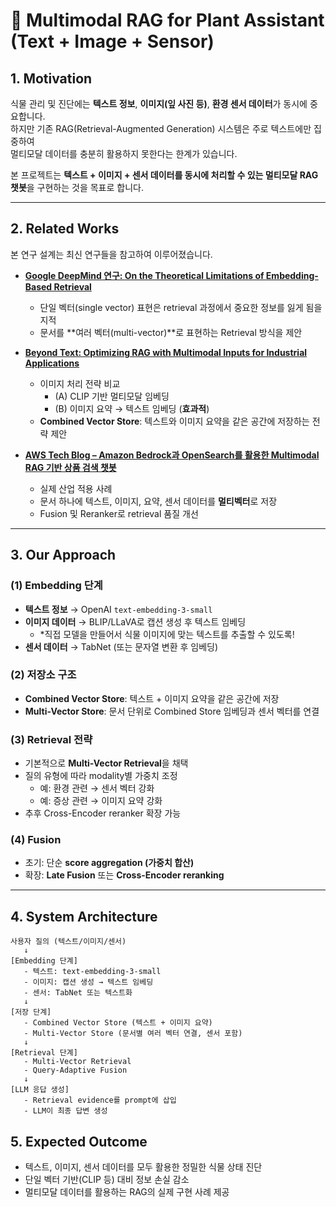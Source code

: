 # 🌱 Multimodal RAG for Plant Assistant (Text + Image + Sensor)

## 1. Motivation
식물 관리 및 진단에는 **텍스트 정보**, **이미지(잎 사진 등)**, **환경 센서 데이터**가 동시에 중요합니다.  
하지만 기존 RAG(Retrieval-Augmented Generation) 시스템은 주로 텍스트에만 집중하여  
멀티모달 데이터를 충분히 활용하지 못한다는 한계가 있습니다.  

본 프로젝트는 **텍스트 + 이미지 + 센서 데이터를 동시에 처리할 수 있는 멀티모달 RAG 챗봇**을 구현하는 것을 목표로 합니다.  

---

## 2. Related Works
본 연구 설계는 최신 연구들을 참고하여 이루어졌습니다.

- [**Google DeepMind 연구: On the Theoretical Limitations of Embedding-Based Retrieval**](https://arxiv.org/pdf/2508.21038)
  - 단일 벡터(single vector) 표현은 retrieval 과정에서 중요한 정보를 잃게 됨을 지적  
  - 문서를 **여러 벡터(multi-vector)**로 표현하는 Retrieval 방식을 제안  

- [**Beyond Text: Optimizing RAG with Multimodal Inputs for Industrial Applications**](https://arxiv.org/abs/2410.21943)
  - 이미지 처리 전략 비교  
    - (A) CLIP 기반 멀티모달 임베딩  
    - (B) 이미지 요약 → 텍스트 임베딩 (**효과적**)  
  - **Combined Vector Store**: 텍스트와 이미지 요약을 같은 공간에 저장하는 전략 제안  

- [**AWS Tech Blog – Amazon Bedrock과 OpenSearch를 활용한 Multimodal RAG 기반 상품 검색 챗봇**](https://aws.amazon.com/ko/blogs/tech/bedrock-multimodal-rag-chatbot/)
  - 실제 산업 적용 사례  
  - 문서 하나에 텍스트, 이미지, 요약, 센서 데이터를 **멀티벡터**로 저장  
  - Fusion 및 Reranker로 retrieval 품질 개선

---

## 3. Our Approach

### (1) Embedding 단계
- **텍스트 정보** → OpenAI `text-embedding-3-small`  
- **이미지 데이터** → BLIP/LLaVA로 캡션 생성 후 텍스트 임베딩
  - *직접 모델을 만들어서 식물 이미지에 맞는 텍스트를 추출할 수 있도록!  
- **센서 데이터** → TabNet (또는 문자열 변환 후 임베딩)  

### (2) 저장소 구조
- **Combined Vector Store**: 텍스트 + 이미지 요약을 같은 공간에 저장  
- **Multi-Vector Store**: 문서 단위로 Combined Store 임베딩과 센서 벡터를 연결  

### (3) Retrieval 전략
- 기본적으로 **Multi-Vector Retrieval**을 채택  
- 질의 유형에 따라 modality별 가중치 조정  
  - 예: 환경 관련 → 센서 벡터 강화  
  - 예: 증상 관련 → 이미지 요약 강화  
- 추후 Cross-Encoder reranker 확장 가능  

### (4) Fusion
- 초기: 단순 **score aggregation (가중치 합산)**  
- 확장: **Late Fusion** 또는 **Cross-Encoder reranking**  

---

## 4. System Architecture
```text
사용자 질의 (텍스트/이미지/센서)
   ↓
[Embedding 단계]
   - 텍스트: text-embedding-3-small
   - 이미지: 캡션 생성 → 텍스트 임베딩
   - 센서: TabNet 또는 텍스트화
   ↓
[저장 단계]
   - Combined Vector Store (텍스트 + 이미지 요약)
   - Multi-Vector Store (문서별 여러 벡터 연결, 센서 포함)
   ↓
[Retrieval 단계]
   - Multi-Vector Retrieval
   - Query-Adaptive Fusion
   ↓
[LLM 응답 생성]
   - Retrieval evidence를 prompt에 삽입
   - LLM이 최종 답변 생성
```

## 5. Expected Outcome

- 텍스트, 이미지, 센서 데이터를 모두 활용한 정밀한 식물 상태 진단
- 단일 벡터 기반(CLIP 등) 대비 정보 손실 감소
- 멀티모달 데이터를 활용하는 RAG의 실제 구현 사례 제공
